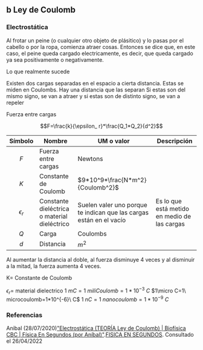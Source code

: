 ## b Ley de Coulomb

### Electrostática

Al frotar un peine (o cualquier otro objeto de plásitico) y lo pasas por el cabello o por la ropa, comienza atraer cosas. Entonces se dice que, en este caso, el peine queda cargado electricamente, es decir, que queda cargado ya sea positivamente o negativamente.

Lo que realmente sucede 


Existen dos cargas separadas en el espacio a cierta distancia. Estas se miden en Coulombs. Hay una distancia que las separan
Si estas son del mismo signo, se van a atraer y si estas son de distinto signo, se van a repeler

Fuerza entre cargas

$$F=\frac{k}{\epsilon_ r}*\frac{Q_1*Q_2}{d^2}$$

|   Símbolo    | Nombre                                       | UM o valor                                                          | Descripción                                  |
|:------------:| -------------------------------------------- | ------------------------------------------------------------------- | -------------------------------------------- |
|     $F$      | Fuerza entre cargas                          | Newtons                                                             |                                              |
|     $K$      | Constante de Coulomb                         | $9*10^9*\frac{N*m^2}{Coulomb^2}$                                    |                                              |
| $\epsilon_r$ | Constante dieléctrica o material dieléctrico | Suelen valer uno porque te indican que las cargas están en el vacío | Es lo que está metido en medio de las cargas |
|     $Q$      | Carga                                        | Coulombs                                                            |                                              |
|     $d$      | Distancia                                    | $m^2$                                                               |                                              |

Al aumentar la distancia al doble, al fuerza disminuye 4 veces y al disminuir a la mitad, la fuerza aumenta 4 veces.



K= Constante de Coulomb

$\epsilon_r=$ material dielectrico
$1\ mC=1\ miliCoulomb=1*10^{-3}\ C$
$1\micro C=1\ microcoulomb=1*10^{-6}\ C$
$1\ nC=1\ nanocoulomb=1*10^{-9}\ C$

### Referencias

Anibal (28/07/2020)["Electrostática (TEORÍA Ley de Coulomb) | Biofísica CBC | Física En Segundos (por Aníbal)"](https://www.youtube.com/watch?v=2EPyrMGG8mM).[FISICA EN SEGUNDOS](https://www.youtube.com/channel/UCfC8fA12mBQB5_0h_CJAdcg). Consultado el 26/04/2022
